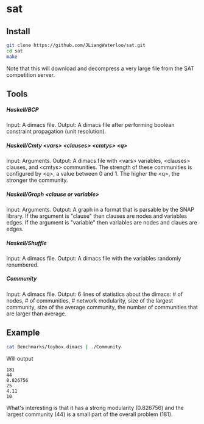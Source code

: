sat
===

Install
-------
```bash
git clone https://github.com/JLiangWaterloo/sat.git
cd sat
make
```
Note that this will download and decompress a very large file from the SAT competition server.

Tools
-----
##### Haskell/BCP
Input: A dimacs file.
Output: A dimacs file after performing boolean constraint propagation (unit resolution).

##### Haskell/Cmty \<vars> \<clauses> \<cmtys> \<q>
Input: Arguments.
Output: A dimacs file with \<vars> variables, \<clauses> clauses, and \<cmtys> communities. The strength of these communities is configured by \<q>, a value between 0 and 1. The higher the \<q>, the stronger the community.

##### Haskell/Graph \<clause or variable>
Input: Arguments.
Output: A graph in a format that is parsable by the SNAP library. If the argument is "clause" then clauses are nodes and variables edges. If the argument is "variable" then variables are nodes and claues are edges.

##### Haskell/Shuffle
Input: A dimacs file.
Output: A dimacs file with the variables randomly renumbered.

##### Community
Input: A dimacs file.
Output: 6 lines of statistics about the dimacs: # of nodes, # of communities, # network modularity, size of the largest community, size of the average community, the number of communities that are larger than average.

Example
-------
```bash
cat Benchmarks/toybox.dimacs | ./Community
```
Will output
```
181
44
0.826756
25
4.11
10
```
What's interesting is that it has a strong modularity (0.826756) and the largest community (44) is a small part of the overall problem (181).
